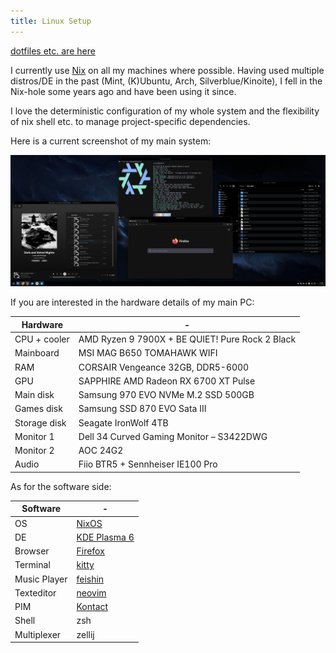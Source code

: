 ```yaml
---
title: Linux Setup
---
```


[dotfiles etc. are here](https://github.com/clemak27/linux_setup)

I currently use [Nix](https://nixos.org/) on all my machines where possible.
Having used multiple distros/DE in the past (Mint, (K)Ubuntu, Arch,
Silverblue/Kinoite), I fell in the Nix-hole some years ago and have been using
it since.

I love the deterministic configuration of my whole system and the flexibility of
nix shell etc. to manage project-specific dependencies.

Here is a current screenshot of my main system:

![screenshot](screen.png "Screenshot of my system, showing firefox, feishin, kitty and dolphin")

If you are interested in the hardware details of my main PC:

| Hardware     | -                                               |
| ------------ | ----------------------------------------------- |
| CPU + cooler | AMD Ryzen 9 7900X + BE QUIET! Pure Rock 2 Black |
| Mainboard    | MSI MAG B650 TOMAHAWK WIFI                      |
| RAM          | CORSAIR Vengeance 32GB, DDR5-6000               |
| GPU          | SAPPHIRE AMD Radeon RX 6700 XT Pulse            |
| Main disk    | Samsung 970 EVO NVMe M.2 SSD 500GB              |
| Games disk   | Samsung SSD 870 EVO Sata III                    |
| Storage disk | Seagate IronWolf 4TB                            |
| Monitor 1    | Dell 34 Curved Gaming Monitor – S3422DWG        |
| Monitor 2    | AOC 24G2                                        |
| Audio        | Fiio BTR5 + Sennheiser IE100 Pro                |

As for the software side:

| Software     | -                                                 |
| ------------ | ------------------------------------------------- |
| OS           | [NixOS](https://nixos.org/)                       |
| DE           | [KDE Plasma 6](https://kde.org/)                  |
| Browser      | [Firefox](https://www.mozilla.org/en-US/firefox/) |
| Terminal     | [kitty](https://sw.kovidgoyal.net/kitty/)         |
| Music Player | [feishin](https://github.com/jeffvli/feishin)     |
| Texteditor   | [neovim](https://neovim.io/)                      |
| PIM          | [Kontact](https://userbase.kde.org/Kontact)       |
| Shell        | zsh                                               |
| Multiplexer  | zellij                                            |
